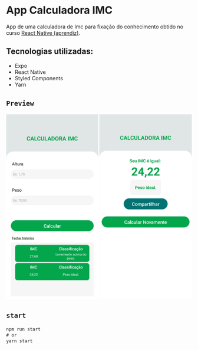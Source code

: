 # App Calculadora IMC

App de uma calculadora de Imc para fixação do conhecimento obtido no curso [React Native (aprendiz)](https://youtube.com/playlist?list=PLdDT8if5attEd4sRnZBIkNihR-_tE612_).

## Tecnologias utilizadas:

- Expo
- React Native
- Styled Components
- Yarn

## `Preview`

<div>
  <img src="/redmeImgs/Calculator1.jpg" height="500"/>
  <img src="/redmeImgs/Calculator.jpg" height="500"/>
</div>

## `start`

```
npm run start
# or
yarn start
```
